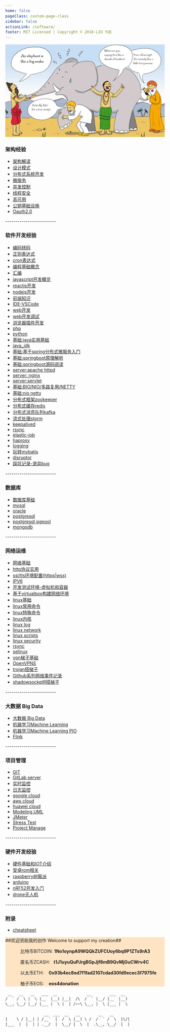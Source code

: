 ```yaml
---
home: false
pageClass: custom-page-class
sidebar: false
actionLink: /software/
footer: MIT Licensed | Copyright © 2018-LIU YUE
---
```


<img class="header" src="/docs/docs_image/software/architecture.png"/>

<div>
	<h3>架构经验</h3>
	<ul>
		<li><a href="/docs/software/highlevel/architecture">架构解读</a></li>
		<li><a href="/docs/software/highlevel/designpattern">设计模式</a></li>
		<li><a href="/docs/software/highlevel/distrubuted_system">分布式系统开发</a></li>	
		<li><a href="/docs/software/highlevel/microservice">微服务</a></li>	
		<li><a href="/docs/software/highlevel/concurrent">并发控制</a></li>
		<li><a href="/docs/software/highlevel/threadsafe">线程安全</a></li>
		<li><a href="/docs/software/highlevel/high_availability">高可用</a></li>
		<li><a href="/docs/software/highlevel/publickey_infrastructure">公钥基础设施</a></li>
		<li><a href="/docs/software/highlevel/oauth2">Oauth2.0</a></li>
	</ul>
	<p>-------------------------</p>
	<h3>软件开发经验</h3>
	<ul>
		<li><a href="/docs/software/programming/encoding">编码转码</a></li>
		<li><a href="/docs/software/programming/expression_regex">正则表达式</a></li>
		<li><a href="/docs/software/programming/expression_cron">cron表达式</a></li>
        <li><a href="/docs/software/programming/concepts">编程基础概念</a></li>
        <li><a href="/docs/software/programming/assembly">汇编</a></li>
		<!--<li><a href="/docs/software/programming/wasm_webassembly">Web Assembly</a></li>-->
		<li><a href="/docs/software/programming/js_dev_overview">javascript开发概览</a></li>
        <li><a href="/docs/software/programming/js_reactjs">reactjs开发</a></li>
		<li><a href="/docs/software/programming/js_nodejs">nodejs开发</a></li>
		<!--<li><a href="/docs/software/programming/js_angularjs">angularjs开发</a></li>-->
		<li><a href="/docs/software/programming/interview_frontend">前端知识</a></li>
		<li><a href="/docs/software/programming/ide_vscode">IDE-VSCode</a></li>
		<!--<li><a href="/docs/software/programming/programming">编程基础</a></li>-->
		<li><a href="/docs/software/programming/webdev/webdev">web开发</a></li>
		<li><a href="/docs/software/programming/webdev/webdev_debug">web开发调试</a></li>
		<li><a href="/docs/software/programming/webdev/chromeextension">浏览器插件开发</a></li>
		<!--<li><a href="/docs/software/programming/dotnet">.NET</a></li>-->
		<!--<li><a href="/docs/software/programming/golang">golang</a></li>-->
		<li><a href="/docs/software/programming/php">php</a></li>
		<li><a href="/docs/software/programming/python">python</a></li>
		<!--<li><a href="/docs/software/programming/ruby">ruby</a></li>-->
		<li><a href="/docs/software/programming/java">基础:java实用基础</a></li>
		<li><a href="/docs/software/buildingblock/java_jdk">java_jdk</a></li>
		<li><a href="/docs/software/programming/java_spring">基础:基于spring分布式微服务入门</a></li>
		<li><a href="/docs/software/programming/java_springboot">基础:springboot原理解析</a></li>
        <li><a href="/docs/software/programming/java_springboot_sourcecode" >基础:springboot源码阅读</a></li>
		<li><a href="/docs/software/buildingblock/apache_httpd_server">server:apache httpd</a></li> 
		<li><a href="/docs/software/buildingblock/nginx">server: nginx</a></li>
		<li><a href="/docs/software/buildingblock/servlet">server:servlet</a></li>
        <li><a href="/docs/software/buildingblock/nio_epoll">基础:BIO/NIO/多路复用/NETTY</a></li>
		<li><a href="/docs/software/buildingblock/nio_netty">基础:nio netty</a></li>
		<!--<li><a href="/docs/software/buildingblock/shiro">基础:shiro登录和权限管理</a></li>-->
		<li><a href="/docs/software/buildingblock/zookeeper" >分布式框架zookeeper</a></li>
		<li><a href="/docs/software/buildingblock/redis">分布式缓存redis</a></li>
		<li><a href="/docs/software/buildingblock/kafka">分布式消息队列kafka</a></li>
        <li><a href="/docs/software/buildingblock/storm">流式处理storm</a></li>
		<li><a href="/docs/software/buildingblock/keepalived">keepalived</a></li>
		<li><a href="/docs/software/buildingblock/rsync">rsync</a></li>
		<li><a href="/docs/software/buildingblock/elastic-job ">elastic-job </a></li>
		<li><a href="/docs/software/buildingblock/haproxy">haproxy</a></li>
		<li><a href="/docs/software/buildingblock/logging">logging</a></li>
		<li><a href="/docs/software/buildingblock/mybatis">玩转mybatis</a></li> 
		<li><a href="/docs/software/buildingblock/disruptor">disruptor</a></li> 
		<!--
		<li><a href="/docs/software/buildingblock/druid">druid</a></li> 
		-->
		<li><a href="/docs/software/buglist">踩坑记录-诡异bug</a></li>
	</ul>
	<p>-------------------------</p>
	<h3>数据库</h3>
	<ul>	
		<li><a href="/docs/software/database/database">数据库基础</a></li>
		<li><a href="/docs/software/database/mysql">mysql</a></li>
		<li><a href="/docs/software/database/oracle">oracle</a></li>
		<li><a href="/docs/software/database/postgresql">postgresql</a></li>
		<li><a href="/docs/software/database/postgresql_pgpool">postgresql pgpool</a></li>	
		<li><a href="/docs/software/database/mongodb">mongodb</a></li>
	</ul>
	<p>-------------------------</p>
	<h3>网络运维</h3>
	<ul>
		<li><a href="/docs/software/network/network">网络基础</a></li>	
        <li><a href="/docs/software/network/http_protocol">http协议实用</a></li>	
        <li><a href="/docs/software/network/http_ssl_tls_setup">ssl/tls环境配置(https|wss)</a></li>	
		<li><a href="/docs/software/network/ipv6">IPV6</a></li>
        <li><a href="/docs/software/linux/vm_env">开发测试环境-虚拟机和容器</a></li>
        <li><a href="/docs/software/linux/vm_env_network">基于virtualbox构建网络环境</a></li>
		<!--<li><a href="/docs/software/linux/docker">docker</a></li>-->
        <li><a href="/docs/software/linux/linux">linux基础</a></li>
        <li><a href="/docs/software/linux/linux_cmds_common">linux常用命令</a></li>
        <li><a href="/docs/software/linux/linux_cmds_special">linux特殊命令</a></li>
        <li><a href="/docs/software/linux/linux_kernel">linux内核</a></li>
		<li><a href="/docs/software/linux/linux_log">linux log</a></li>
		<li><a href="/docs/software/linux/linux_network">linux network</a></li>
		<li><a href="/docs/software/linux/linux_scripts">linux scripts</a></li>
		<li><a href="/docs/software/linux/linux_security">linux security</a></li>
        <li><a href="/docs/software/linux/rsync">rsync</a></li>
        <li><a href="/docs/software/linux/selinux">selinux</a></li>
		<li><a href="/docs/software/network/vpn">vpn梯子基础</a></li>
		<li><a href="/docs/software/network/vpn_openvpn">OpenVPNS</a></li>
        <li><a href="/docs/software/network/vpn_trojan">trojan搭梯子</a></li>	
		<li><a href="/docs/software/network/network2github">Github系列网络事件记录</a></li>	
		<li><a href="/docs/software/network/vpn_shadowsockr">shadowsocketR搭梯子</a></li>
    </ul>
	<p>-------------------------</p>
	<h3>大数据 Big Data</h3>
	<ul>
		<li><a href="/docs/software/bigdata/bigdata">大数据 Big Data</a></li>
		<li><a href="/docs/software/bigdata/machinelearning">机器学习Machine Learning</a></li>
		<li><a href="/docs/software/bigdata/machinelearning_pio">机器学习Machine Learning PIO</a></li>
		<li><a href="/docs/software/bigdata/flink">Flink</a></li>
	</ul>
	<p>-------------------------</p>
	<h3>项目管理</h3>
	<ul>
		<li><a href="/docs/software/project_manage/git">GIT</a></li>
		<li><a href="/docs/software/project_manage/gitlab_server">GitLab server</a></li>
		<li><a href="/docs/software/project_manage/monitor">实时监控</a></li>
		<li><a href="/docs/software/project_manage/monitor_logging">日志监控</a></li>
		<li><a href="/docs/software/project_manage/cloud_google">google cloud</a></li>
		<li><a href="/docs/software/project_manage/cloud_aws">aws cloud</a></li>
		<li><a href="/docs/software/project_manage/cloud_huawei">huawei cloud</a></li>
		<li><a href="/docs/software/project_manage/modeling_uml">Modeling UML</a></li>
		<li><a href="/docs/software/project_manage/test_jmeter">JMeter</a></li>
		<li><a href="/docs/software/project_manage/test_stress_test">Stress Test</a></li>
		<li><a href="/docs/software/project_manage/projectmanage">Project Manage</a></li>
	</ul>
	<p>-------------------------</p>
	<h3>硬件开发经验</h3>
	<ul>
        <li><a href="/docs/software/hardware/hardware" >硬件基础和IOT介绍</a></li>
        <li><a href="/docs/software/hardware/android_rom" >安卓rom相关</a></li>
        <li><a href="/docs/software/hardware/raspberry" >raspberry树莓派</a></li>
        <li><a href="/docs/software/hardware/arduino" >arduino</a></li>
        <li><a href="/docs/software/hardware/dk_nrf52" >nRF52开发入门</a></li>
        <li><a href="/docs/software/hardware/drone" >drone无人机</a></li>
    </ul>
	<p>-------------------------</p>
	<h3>附录</h3>
	<ul>
		<li><a href="/docs/software/cheatsheet">cheatsheet</a></li>
	</ul>
</div>



<div style="background-color:bisque;">
	<span>##欢迎资助我的创作 Welcome to support my creation##</span>
	<ul>
		<ol>比特币BITCOIN:&nbsp;<strong>1No1oynpA9WQQkZUFCUoy6bq9P1ZTs9rA3</strong></ol>
		<ol>匿名币ZCASH:&nbsp;&nbsp;&nbsp;<strong>t1J1uyuQuPJrgBGpJjf8mB9QvMjGuCWrv4C</strong></ol>
		<ol>以太币ETH:&nbsp;&nbsp;&nbsp;&nbsp;<strong>0x93b4ec8ed7f1fad2107cdad30fd9ecec3f7975fe</strong></ol>
		<ol>柚子币EOS:&nbsp;&nbsp;&nbsp;&nbsp;<strong>eos4donation</strong></ol>
	</ul>
</div>

```
 __   __   __   ___  __             __        ___  __   
/  ` /  \ |  \ |__  |__) |__|  /\  /  ` |__/ |__  |__)  
\__, \__/ |__/ |___ |  \ |  | /~~\ \__, |  \ |___ |  \  
                                                        
                 __  ___  __   __        __   __        
|    \ / |__| | /__`  |  /  \ |__) \ /  /  ` /  \  |\/| 
|___  |  |  | | .__/  |  \__/ |  \  |  .\__, \__/  |  | 
                                                        
```





